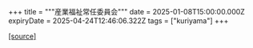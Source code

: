 +++
title = """産業福祉常任委員会"""
date = 2025-01-08T15:00:00.000Z
expiryDate = 2025-04-24T12:46:06.322Z
tags = ["kuriyama"]
+++


[[source]](https://www.town.kuriyama.hokkaido.jp/site/gikai/29932.html)
